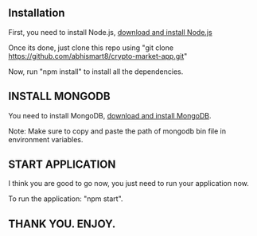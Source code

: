## Installation

First, you need to install Node.js, [download and install Node.js](https://nodejs.org/en/download/)

Once its done, just clone this repo using "git clone https://github.com/abhismart8/crypto-market-app.git"

Now, run "npm install" to install all the dependencies.


## INSTALL MONGODB

You need to install MongoDB, [download and install MongoDB](https://www.mongodb.com/try/download/community).

Note: Make sure to copy and paste the path of mongodb bin file in environment variables.


## START APPLICATION

I think you are good to go now, you just need to run your application now.

To run the application: "npm start".


## THANK YOU. ENJOY.